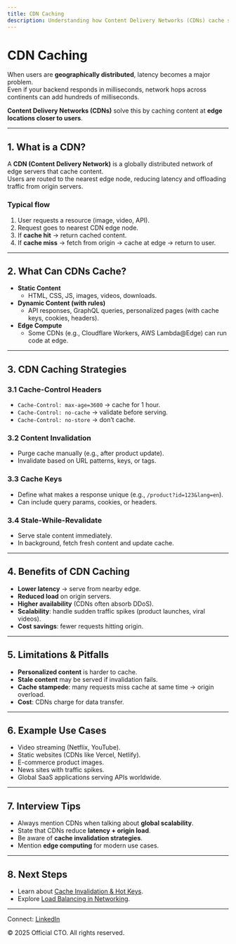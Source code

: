 ```yaml
---
title: CDN Caching
description: Understanding how Content Delivery Networks (CDNs) cache static and dynamic content, reduce latency, and improve scalability in distributed systems.
---
```


# CDN Caching

When users are **geographically distributed**, latency becomes a major problem.  
Even if your backend responds in milliseconds, network hops across continents can add hundreds of milliseconds.  

**Content Delivery Networks (CDNs)** solve this by caching content at **edge locations closer to users**.

---

## 1. What is a CDN?

A **CDN (Content Delivery Network)** is a globally distributed network of edge servers that cache content.  
Users are routed to the nearest edge node, reducing latency and offloading traffic from origin servers.

### Typical flow
1. User requests a resource (image, video, API).  
2. Request goes to nearest CDN edge node.  
3. If **cache hit** → return cached content.  
4. If **cache miss** → fetch from origin → cache at edge → return to user.  

---

## 2. What Can CDNs Cache?

- **Static Content**  
  - HTML, CSS, JS, images, videos, downloads.  
- **Dynamic Content (with rules)**  
  - API responses, GraphQL queries, personalized pages (with cache keys, cookies, headers).  
- **Edge Compute**  
  - Some CDNs (e.g., Cloudflare Workers, AWS Lambda@Edge) can run code at edge.  

---

## 3. CDN Caching Strategies

### 3.1 Cache-Control Headers
- `Cache-Control: max-age=3600` → cache for 1 hour.  
- `Cache-Control: no-cache` → validate before serving.  
- `Cache-Control: no-store` → don’t cache.  

### 3.2 Content Invalidation
- Purge cache manually (e.g., after product update).  
- Invalidate based on URL patterns, keys, or tags.  

### 3.3 Cache Keys
- Define what makes a response unique (e.g., `/product?id=123&lang=en`).  
- Can include query params, cookies, or headers.  

### 3.4 Stale-While-Revalidate
- Serve stale content immediately.  
- In background, fetch fresh content and update cache.  

---

## 4. Benefits of CDN Caching

- **Lower latency** → serve from nearby edge.  
- **Reduced load** on origin servers.  
- **Higher availability** (CDNs often absorb DDoS).  
- **Scalability**: handle sudden traffic spikes (product launches, viral videos).  
- **Cost savings**: fewer requests hitting origin.  

---

## 5. Limitations & Pitfalls

- **Personalized content** is harder to cache.  
- **Stale content** may be served if invalidation fails.  
- **Cache stampede**: many requests miss cache at same time → origin overload.  
- **Cost**: CDNs charge for data transfer.  

---

## 6. Example Use Cases

- Video streaming (Netflix, YouTube).  
- Static websites (CDNs like Vercel, Netlify).  
- E-commerce product images.  
- News sites with traffic spikes.  
- Global SaaS applications serving APIs worldwide.  

---

## 7. Interview Tips

- Always mention CDNs when talking about **global scalability**.  
- State that CDNs reduce **latency + origin load**.  
- Be aware of **cache invalidation strategies**.  
- Mention **edge computing** for modern use cases.  

---

## 8. Next Steps

- Learn about [Cache Invalidation & Hot Keys](/interview-section/hld/caching/pitfalls.md).  
- Explore [Load Balancing in Networking](/interview-section/hld/networking/load-balancing.md).  

---

<footer>
  <p>Connect: <a href="https://www.linkedin.com/in/ravi-shankar-a725b0225/">LinkedIn</a></p>
  <p>&copy; 2025 Official CTO. All rights reserved.</p>
</footer>
